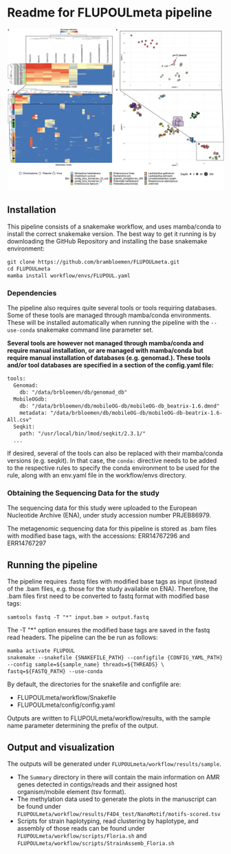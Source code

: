 # Readme for FLUPOULmeta pipeline
![alt text](Fig3_methylation.png)
## Installation
This pipeline consists of a snakemake workflow, and uses mamba/conda to install the correct snakemake version. The best way to get it running is by downloading the GitHub Repository and installing the base snakemake environment: 
```
git clone https://github.com/brambloemen/FLUPOULmeta.git
cd FLUPOULmeta
mamba install workflow/envs/FLUPOUL.yaml

```
### Dependencies
The pipeline also requires quite several tools or tools requiring databases. Some of these tools are managed through mamba/conda environments. These will be installed automatically when running the pipeline with the `--use-conda` snakemake command line parameter set.

**Several tools are however not managed through mamba/conda and require manual installation, or are managed with mamba/conda but require manual installation of databases (e.g. genomad.). These tools and/or tool databases are specified in a section of the config.yaml file:**
```
tools:
  Genomad:
    db: "/data/brbloemen/db/genomad_db"
  MobileOGdb:
    db: "/data/brbloemen/db/mobileOG-db/mobileOG-db_beatrix-1.6.dmnd"
    metadata: "/data/brbloemen/db/mobileOG-db/mobileOG-db-beatrix-1.6-All.csv"
  Seqkit:
    path: "/usr/local/bin/lmod/seqkit/2.3.1/"
  ...
```

If desired, several of the tools can also be replaced with their mamba/conda versions (e.g. seqkit). In that case, the `conda:` directive needs to be added to the respective rules to specify the conda environment to be used for the rule, along with an env.yaml file in the workflow/envs directory.

### Obtaining the Sequencing Data for the study
The sequencing data for this study were uploaded to the European Nucleotide Archive (ENA), under study accession number PRJEB86979.

The metagenomic sequencing data for this pipeline is stored as .bam files with modified base tags, with the accessions:
ERR14767296 and ERR14767297

## Running the pipeline
The pipeline requires .fastq files with modified base tags as input (instead of the .bam files, e.g. those for the study available on ENA).
Therefore, the .bam files first need to be converted to fastq format with modified base tags:

`samtools fastq -T "*" input.bam > output.fastq`

The -T "*" option ensures the modified base tags are saved in the fastq read headers.
The pipeline can the be run as follows:
```
mamba activate FLUPOUL
snakemake --snakefile {SNAKEFILE_PATH} --configfile {CONFIG_YAML_PATH} --config sample=${sample_name} threads=${THREADS} \
fastq=${FASTQ_PATH} --use-conda
```
By default, the directories for the snakefile and configfile are:
* FLUPOULmeta/workflow/Snakefile
* FLUPOULmeta/config/config.yaml

Outputs are written to FLUPOULmeta/workflow/results, with the sample name parameter determining the prefix of the output.

## Output and visualization
The outputs will be generated under `FLUPOULmeta/workflow/results/sample`. 

* The `Summary` directory in there will contain the main information on AMR genes detected in contigs/reads and their assigned host organism/mobile element (tsv format).
* The methylation data used to generate the plots in the manuscript can be found under `FLUPOULmeta/workflow/results/F4D4_test/NanoMotif/motifs-scored.tsv`
* Scripts for strain haplotyping, read clustering by haplotype, and assembly of those reads can be found under `FLUPOULmeta/workflow/scripts/Floria.sh` and `FLUPOULmeta/workflow/scripts/StrainAssemb_Floria.sh`

